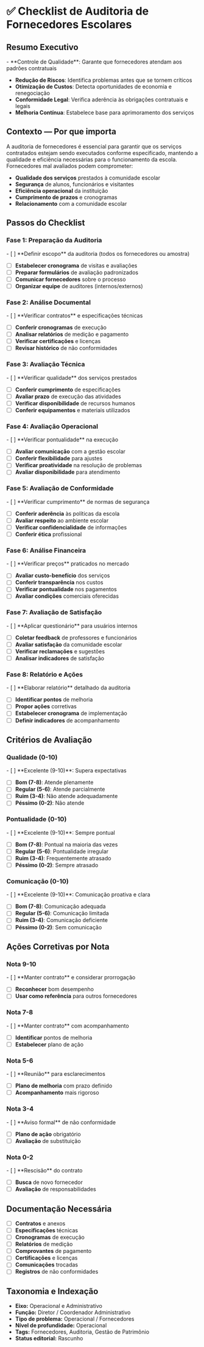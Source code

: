 ﻿# ✅ Checklist de Auditoria de Fornecedores Escolares

<!-- METADADOS DE CLASSIFICACAO -->
<!-- 
Eixo Tematico: governanca
Subcategoria: GOV-DOC
Funcao Alvo: COORDENADOR
Tipo de Conteudo: CHK
Nivel de Profundidade: OPE
Status Editorial: Rascunho
Codigo de Indexacao: GOV-DOC-COORDENADOR-CHK-OPE-IDE
Palavras-chave: documental, riscos
Data de Classificacao: 2025-09-18 12:13:53
-->
## Resumo Executivo

<!-- METADADOS DE CLASSIFICACAO -->
<!-- 
Eixo Tematico: governanca
Subcategoria: GOV-DOC
Funcao Alvo: COORDENADOR
Tipo de Conteudo: CHK
Nivel de Profundidade: OPE
Status Editorial: Rascunho
Codigo de Indexacao: GOV-DOC-COORDENADOR-CHK-OPE-IDE
Palavras-chave: documental, riscos
Data de Classificacao: 2025-09-18 12:13:53
-->- **Controle de Qualidade**: Garante que fornecedores atendam aos padrões contratuais
- **Redução de Riscos**: Identifica problemas antes que se tornem críticos
- **Otimização de Custos**: Detecta oportunidades de economia e renegociação
- **Conformidade Legal**: Verifica aderência às obrigações contratuais e legais
- **Melhoria Contínua**: Estabelece base para aprimoramento dos serviços

## Contexto — Por que importa

<!-- METADADOS DE CLASSIFICACAO -->
<!-- 
Eixo Tematico: governanca
Subcategoria: GOV-DOC
Funcao Alvo: COORDENADOR
Tipo de Conteudo: CHK
Nivel de Profundidade: OPE
Status Editorial: Rascunho
Codigo de Indexacao: GOV-DOC-COORDENADOR-CHK-OPE-IDE
Palavras-chave: documental, riscos
Data de Classificacao: 2025-09-18 12:13:53
-->
A auditoria de fornecedores é essencial para garantir que os serviços contratados estejam sendo executados conforme especificado, mantendo a qualidade e eficiência necessárias para o funcionamento da escola. Fornecedores mal avaliados podem comprometer:

- **Qualidade dos serviços** prestados à comunidade escolar
- **Segurança** de alunos, funcionários e visitantes
- **Eficiência operacional** da instituição
- **Cumprimento de prazos** e cronogramas
- **Relacionamento** com a comunidade escolar

## Passos do Checklist

<!-- METADADOS DE CLASSIFICACAO -->
<!-- 
Eixo Tematico: governanca
Subcategoria: GOV-DOC
Funcao Alvo: COORDENADOR
Tipo de Conteudo: CHK
Nivel de Profundidade: OPE
Status Editorial: Rascunho
Codigo de Indexacao: GOV-DOC-COORDENADOR-CHK-OPE-IDE
Palavras-chave: documental, riscos
Data de Classificacao: 2025-09-18 12:13:53
-->
### Fase 1: Preparação da Auditoria

<!-- METADADOS DE CLASSIFICACAO -->
<!-- 
Eixo Tematico: governanca
Subcategoria: GOV-DOC
Funcao Alvo: COORDENADOR
Tipo de Conteudo: CHK
Nivel de Profundidade: OPE
Status Editorial: Rascunho
Codigo de Indexacao: GOV-DOC-COORDENADOR-CHK-OPE-IDE
Palavras-chave: documental, riscos
Data de Classificacao: 2025-09-18 12:13:53
-->- [ ] **Definir escopo** da auditoria (todos os fornecedores ou amostra)
- [ ] **Estabelecer cronograma** de visitas e avaliações
- [ ] **Preparar formulários** de avaliação padronizados
- [ ] **Comunicar fornecedores** sobre o processo
- [ ] **Organizar equipe** de auditores (internos/externos)

### Fase 2: Análise Documental

<!-- METADADOS DE CLASSIFICACAO -->
<!-- 
Eixo Tematico: governanca
Subcategoria: GOV-DOC
Funcao Alvo: COORDENADOR
Tipo de Conteudo: CHK
Nivel de Profundidade: OPE
Status Editorial: Rascunho
Codigo de Indexacao: GOV-DOC-COORDENADOR-CHK-OPE-IDE
Palavras-chave: documental, riscos
Data de Classificacao: 2025-09-18 12:13:53
-->- [ ] **Verificar contratos** e especificações técnicas
- [ ] **Conferir cronogramas** de execução
- [ ] **Analisar relatórios** de medição e pagamento
- [ ] **Verificar certificações** e licenças
- [ ] **Revisar histórico** de não conformidades

### Fase 3: Avaliação Técnica

<!-- METADADOS DE CLASSIFICACAO -->
<!-- 
Eixo Tematico: governanca
Subcategoria: GOV-DOC
Funcao Alvo: COORDENADOR
Tipo de Conteudo: CHK
Nivel de Profundidade: OPE
Status Editorial: Rascunho
Codigo de Indexacao: GOV-DOC-COORDENADOR-CHK-OPE-IDE
Palavras-chave: documental, riscos
Data de Classificacao: 2025-09-18 12:13:53
-->- [ ] **Verificar qualidade** dos serviços prestados
- [ ] **Conferir cumprimento** de especificações
- [ ] **Avaliar prazo** de execução das atividades
- [ ] **Verificar disponibilidade** de recursos humanos
- [ ] **Conferir equipamentos** e materiais utilizados

### Fase 4: Avaliação Operacional

<!-- METADADOS DE CLASSIFICACAO -->
<!-- 
Eixo Tematico: governanca
Subcategoria: GOV-DOC
Funcao Alvo: COORDENADOR
Tipo de Conteudo: CHK
Nivel de Profundidade: OPE
Status Editorial: Rascunho
Codigo de Indexacao: GOV-DOC-COORDENADOR-CHK-OPE-IDE
Palavras-chave: documental, riscos
Data de Classificacao: 2025-09-18 12:13:53
-->- [ ] **Verificar pontualidade** na execução
- [ ] **Avaliar comunicação** com a gestão escolar
- [ ] **Conferir flexibilidade** para ajustes
- [ ] **Verificar proatividade** na resolução de problemas
- [ ] **Avaliar disponibilidade** para atendimento

### Fase 5: Avaliação de Conformidade

<!-- METADADOS DE CLASSIFICACAO -->
<!-- 
Eixo Tematico: governanca
Subcategoria: GOV-DOC
Funcao Alvo: COORDENADOR
Tipo de Conteudo: CHK
Nivel de Profundidade: OPE
Status Editorial: Rascunho
Codigo de Indexacao: GOV-DOC-COORDENADOR-CHK-OPE-IDE
Palavras-chave: documental, riscos
Data de Classificacao: 2025-09-18 12:13:53
-->- [ ] **Verificar cumprimento** de normas de segurança
- [ ] **Conferir aderência** às políticas da escola
- [ ] **Avaliar respeito** ao ambiente escolar
- [ ] **Verificar confidencialidade** de informações
- [ ] **Conferir ética** profissional

### Fase 6: Análise Financeira

<!-- METADADOS DE CLASSIFICACAO -->
<!-- 
Eixo Tematico: governanca
Subcategoria: GOV-DOC
Funcao Alvo: COORDENADOR
Tipo de Conteudo: CHK
Nivel de Profundidade: OPE
Status Editorial: Rascunho
Codigo de Indexacao: GOV-DOC-COORDENADOR-CHK-OPE-IDE
Palavras-chave: documental, riscos
Data de Classificacao: 2025-09-18 12:13:53
-->- [ ] **Verificar preços** praticados no mercado
- [ ] **Avaliar custo-benefício** dos serviços
- [ ] **Conferir transparência** nos custos
- [ ] **Verificar pontualidade** nos pagamentos
- [ ] **Avaliar condições** comerciais oferecidas

### Fase 7: Avaliação de Satisfação

<!-- METADADOS DE CLASSIFICACAO -->
<!-- 
Eixo Tematico: governanca
Subcategoria: GOV-DOC
Funcao Alvo: COORDENADOR
Tipo de Conteudo: CHK
Nivel de Profundidade: OPE
Status Editorial: Rascunho
Codigo de Indexacao: GOV-DOC-COORDENADOR-CHK-OPE-IDE
Palavras-chave: documental, riscos
Data de Classificacao: 2025-09-18 12:13:53
-->- [ ] **Aplicar questionário** para usuários internos
- [ ] **Coletar feedback** de professores e funcionários
- [ ] **Avaliar satisfação** da comunidade escolar
- [ ] **Verificar reclamações** e sugestões
- [ ] **Analisar indicadores** de satisfação

### Fase 8: Relatório e Ações

<!-- METADADOS DE CLASSIFICACAO -->
<!-- 
Eixo Tematico: governanca
Subcategoria: GOV-DOC
Funcao Alvo: COORDENADOR
Tipo de Conteudo: CHK
Nivel de Profundidade: OPE
Status Editorial: Rascunho
Codigo de Indexacao: GOV-DOC-COORDENADOR-CHK-OPE-IDE
Palavras-chave: documental, riscos
Data de Classificacao: 2025-09-18 12:13:53
-->- [ ] **Elaborar relatório** detalhado da auditoria
- [ ] **Identificar pontos** de melhoria
- [ ] **Propor ações** corretivas
- [ ] **Estabelecer cronograma** de implementação
- [ ] **Definir indicadores** de acompanhamento

## Critérios de Avaliação

<!-- METADADOS DE CLASSIFICACAO -->
<!-- 
Eixo Tematico: governanca
Subcategoria: GOV-DOC
Funcao Alvo: COORDENADOR
Tipo de Conteudo: CHK
Nivel de Profundidade: OPE
Status Editorial: Rascunho
Codigo de Indexacao: GOV-DOC-COORDENADOR-CHK-OPE-IDE
Palavras-chave: documental, riscos
Data de Classificacao: 2025-09-18 12:13:53
-->
### Qualidade (0-10)

<!-- METADADOS DE CLASSIFICACAO -->
<!-- 
Eixo Tematico: governanca
Subcategoria: GOV-DOC
Funcao Alvo: COORDENADOR
Tipo de Conteudo: CHK
Nivel de Profundidade: OPE
Status Editorial: Rascunho
Codigo de Indexacao: GOV-DOC-COORDENADOR-CHK-OPE-IDE
Palavras-chave: documental, riscos
Data de Classificacao: 2025-09-18 12:13:53
-->- [ ] **Excelente (9-10)**: Supera expectativas
- [ ] **Bom (7-8)**: Atende plenamente
- [ ] **Regular (5-6)**: Atende parcialmente
- [ ] **Ruim (3-4)**: Não atende adequadamente
- [ ] **Péssimo (0-2)**: Não atende

### Pontualidade (0-10)

<!-- METADADOS DE CLASSIFICACAO -->
<!-- 
Eixo Tematico: governanca
Subcategoria: GOV-DOC
Funcao Alvo: COORDENADOR
Tipo de Conteudo: CHK
Nivel de Profundidade: OPE
Status Editorial: Rascunho
Codigo de Indexacao: GOV-DOC-COORDENADOR-CHK-OPE-IDE
Palavras-chave: documental, riscos
Data de Classificacao: 2025-09-18 12:13:53
-->- [ ] **Excelente (9-10)**: Sempre pontual
- [ ] **Bom (7-8)**: Pontual na maioria das vezes
- [ ] **Regular (5-6)**: Pontualidade irregular
- [ ] **Ruim (3-4)**: Frequentemente atrasado
- [ ] **Péssimo (0-2)**: Sempre atrasado

### Comunicação (0-10)

<!-- METADADOS DE CLASSIFICACAO -->
<!-- 
Eixo Tematico: governanca
Subcategoria: GOV-DOC
Funcao Alvo: COORDENADOR
Tipo de Conteudo: CHK
Nivel de Profundidade: OPE
Status Editorial: Rascunho
Codigo de Indexacao: GOV-DOC-COORDENADOR-CHK-OPE-IDE
Palavras-chave: documental, riscos
Data de Classificacao: 2025-09-18 12:13:53
-->- [ ] **Excelente (9-10)**: Comunicação proativa e clara
- [ ] **Bom (7-8)**: Comunicação adequada
- [ ] **Regular (5-6)**: Comunicação limitada
- [ ] **Ruim (3-4)**: Comunicação deficiente
- [ ] **Péssimo (0-2)**: Sem comunicação

## Ações Corretivas por Nota

<!-- METADADOS DE CLASSIFICACAO -->
<!-- 
Eixo Tematico: governanca
Subcategoria: GOV-DOC
Funcao Alvo: COORDENADOR
Tipo de Conteudo: CHK
Nivel de Profundidade: OPE
Status Editorial: Rascunho
Codigo de Indexacao: GOV-DOC-COORDENADOR-CHK-OPE-IDE
Palavras-chave: documental, riscos
Data de Classificacao: 2025-09-18 12:13:53
-->
### Nota 9-10

<!-- METADADOS DE CLASSIFICACAO -->
<!-- 
Eixo Tematico: governanca
Subcategoria: GOV-DOC
Funcao Alvo: COORDENADOR
Tipo de Conteudo: CHK
Nivel de Profundidade: OPE
Status Editorial: Rascunho
Codigo de Indexacao: GOV-DOC-COORDENADOR-CHK-OPE-IDE
Palavras-chave: documental, riscos
Data de Classificacao: 2025-09-18 12:13:53
-->- [ ] **Manter contrato** e considerar prorrogação
- [ ] **Reconhecer** bom desempenho
- [ ] **Usar como referência** para outros fornecedores

### Nota 7-8

<!-- METADADOS DE CLASSIFICACAO -->
<!-- 
Eixo Tematico: governanca
Subcategoria: GOV-DOC
Funcao Alvo: COORDENADOR
Tipo de Conteudo: CHK
Nivel de Profundidade: OPE
Status Editorial: Rascunho
Codigo de Indexacao: GOV-DOC-COORDENADOR-CHK-OPE-IDE
Palavras-chave: documental, riscos
Data de Classificacao: 2025-09-18 12:13:53
-->- [ ] **Manter contrato** com acompanhamento
- [ ] **Identificar** pontos de melhoria
- [ ] **Estabelecer** plano de ação

### Nota 5-6

<!-- METADADOS DE CLASSIFICACAO -->
<!-- 
Eixo Tematico: governanca
Subcategoria: GOV-DOC
Funcao Alvo: COORDENADOR
Tipo de Conteudo: CHK
Nivel de Profundidade: OPE
Status Editorial: Rascunho
Codigo de Indexacao: GOV-DOC-COORDENADOR-CHK-OPE-IDE
Palavras-chave: documental, riscos
Data de Classificacao: 2025-09-18 12:13:53
-->- [ ] **Reunião** para esclarecimentos
- [ ] **Plano de melhoria** com prazo definido
- [ ] **Acompanhamento** mais rigoroso

### Nota 3-4

<!-- METADADOS DE CLASSIFICACAO -->
<!-- 
Eixo Tematico: governanca
Subcategoria: GOV-DOC
Funcao Alvo: COORDENADOR
Tipo de Conteudo: CHK
Nivel de Profundidade: OPE
Status Editorial: Rascunho
Codigo de Indexacao: GOV-DOC-COORDENADOR-CHK-OPE-IDE
Palavras-chave: documental, riscos
Data de Classificacao: 2025-09-18 12:13:53
-->- [ ] **Aviso formal** de não conformidade
- [ ] **Plano de ação** obrigatório
- [ ] **Avaliação** de substituição

### Nota 0-2

<!-- METADADOS DE CLASSIFICACAO -->
<!-- 
Eixo Tematico: governanca
Subcategoria: GOV-DOC
Funcao Alvo: COORDENADOR
Tipo de Conteudo: CHK
Nivel de Profundidade: OPE
Status Editorial: Rascunho
Codigo de Indexacao: GOV-DOC-COORDENADOR-CHK-OPE-IDE
Palavras-chave: documental, riscos
Data de Classificacao: 2025-09-18 12:13:53
-->- [ ] **Rescisão** do contrato
- [ ] **Busca** de novo fornecedor
- [ ] **Avaliação** de responsabilidades

## Documentação Necessária

<!-- METADADOS DE CLASSIFICACAO -->
<!-- 
Eixo Tematico: governanca
Subcategoria: GOV-DOC
Funcao Alvo: COORDENADOR
Tipo de Conteudo: CHK
Nivel de Profundidade: OPE
Status Editorial: Rascunho
Codigo de Indexacao: GOV-DOC-COORDENADOR-CHK-OPE-IDE
Palavras-chave: documental, riscos
Data de Classificacao: 2025-09-18 12:13:53
-->
- [ ] **Contratos** e anexos
- [ ] **Especificações** técnicas
- [ ] **Cronogramas** de execução
- [ ] **Relatórios** de medição
- [ ] **Comprovantes** de pagamento
- [ ] **Certificações** e licenças
- [ ] **Comunicações** trocadas
- [ ] **Registros** de não conformidades

## Taxonomia e Indexação

<!-- METADADOS DE CLASSIFICACAO -->
<!-- 
Eixo Tematico: governanca
Subcategoria: GOV-DOC
Funcao Alvo: COORDENADOR
Tipo de Conteudo: CHK
Nivel de Profundidade: OPE
Status Editorial: Rascunho
Codigo de Indexacao: GOV-DOC-COORDENADOR-CHK-OPE-IDE
Palavras-chave: documental, riscos
Data de Classificacao: 2025-09-18 12:13:53
-->
- **Eixo:** Operacional e Administrativo
- **Função:** Diretor / Coordenador Administrativo
- **Tipo de problema:** Operacional / Fornecedores
- **Nível de profundidade:** Operacional
- **Tags:** Fornecedores, Auditoria, Gestão de Patrimônio
- **Status editorial:** Rascunho

